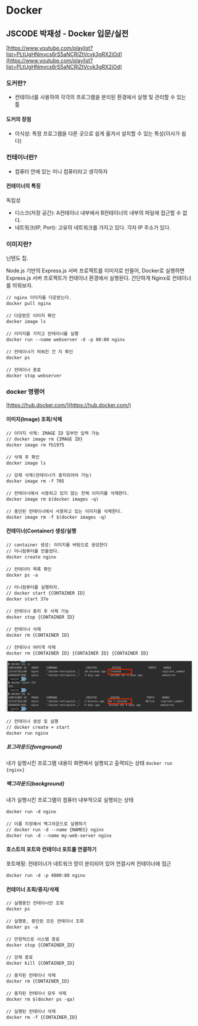 # Docker

## JSCODE 박재성 - Docker 입문/실전
[https://www.youtube.com/playlist?list=PLtUgHNmvcs6rS5aNCRIZtVcyk3gRX2iOd](https://www.youtube.com/playlist?list=PLtUgHNmvcs6rS5aNCRIZtVcyk3gRX2iOd)

### 도커란?

- 컨테이너를 사용하여 각각의 프로그램을 분리된 환경에서 실행 및 관리할 수 있는 툴

#### 도커의 장점

- 이식성: 특정 프로그램을 다른 곳으로 쉽게 옮겨서 설치할 수 있는 특성(이사가 쉽다)

### 컨테이너란?

- 컴퓨터 안에 있는 미니 컴퓨터라고 생각하자

#### 컨테이너의 특징
독립성
- 디스크(저장 공간): A컨테이너 내부에서 B컨테이너의 내부의 파일에 접근할 수 없다.
- 네트워크(IP, Port): 고유의 네트워크를 가지고 있다. 각자 IP 주소가 있다.

### 이미지란?
닌텐도 칩.

Node.js 기반의 Express.js 서버 프로젝트를 이미지로 만들어,
Docker로 실행하면 Express.js 서버 프로젝트가 컨테이너 환경에서 실행된다.
간단하게 Nginx로 컨테이너를 띄워보자.

```
// nginx 이미지를 다운받는다.
docker pull nginx

// 다운받은 이미지 확인
docker image ls

// 이미지를 가지고 컨테이너를 실행
docker run --name webserver -d -p 80:80 nginx

// 컨테이너가 띄워진 건 지 확인
docker ps

// 컨테이너 종료
docker stop webserver
```

### docker 명령어

[https://hub.docker.com/](https://hub.docker.com/)

#### 이미지(Image) 조회/삭제

```
// 이미지 삭제: IMAGE ID 일부만 입력 가능
// docker image rm {IMAGE ID}
docker image rm fb1975

// 삭제 후 확인
docker image ls

// 강제 삭제(컨테이너가 중지되어야 가능)
docker image rm -f 705

// 컨테이너에서 사용하고 있지 않는 전체 이미지를 삭제한다.
docker image rm $(docker images -q)

// 중단된 컨테이너에서 사용하고 있는 이미지를 삭제한다.
docker image rm -f $(docker images -q)
```

#### 컨테이너(Container) 생성/실행

```
// container 생성: 이미지를 바탕으로 생성한다
// 미니컴퓨터를 만들었다.
docker create nginx

// 컨테이터 목록 확인
docker ps -a

// 미니컴퓨터를 실행하자.
// docker start {CONTAINER ID}
docker start 37e

// 컨테이너 중지 후 삭제 가능
docker stop {CONTAINER ID}

// 컨테이너 삭제
docker rm {CONTAINER ID}

// 컨테이너 여러개 삭제
docker rm {CONTAINER ID} {CONTAINER ID} {CONTAINER ID}
```

![vue-mixin-call](/assets/docker-container-start.png)

```
// 컨테이너 생성 및 실행
// docker create + start
docker run nginx
```

##### 포그라운드(foreground)
내가 실행시킨 프로그램 내용이 화면에서 실행되고 출력되는 상태 
`docker run {nginx}`

##### 백그라운드(background)
내가 실행시킨 프로그램이 컴퓨터 내부적으로 실행되는 상태

```
docker run -d nginx

// 이름 지정해서 백그라운드로 실행하기
// docker run -d --name {NAMES} nginx
docker run -d --name my-web-server nginx
```

#### 호스트의 포트와 컨테이너 포트를 연결하기

포트매핑: 컨테이너가 네트워크 망이 분리되어 있어 연결시켜 컨테이너에 접근

```
docker run -d -p 4000:80 nginx
```

#### 컨테이너 조회/중지/삭제

```
// 실행중인 컨테이너만 조회
docker ps

// 실행중, 중단된 모든 컨테이너 조회
docker ps -a

// 안정적으로 시스템 종료
docker stop {CONTAINER_ID}

// 강제 종료
docker kill {CONTAINER_ID}

// 중지된 컨테이너 삭제
docker rm {CONTAINER_ID}

// 중지된 컨테이너 모두 삭제
docker rm $(docker ps -qa)

// 실행된 컨테이너 삭제
docker rm -f {CONTAINER_ID}
```